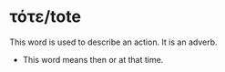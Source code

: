 # τότε/tote
This word is used to describe an action. It is an adverb.

* This word means then or at that time. 
